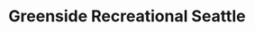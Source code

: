 ---
title: "Greenside Recreational Seattle"
url: /seattle/greenside-recreational-seattle/
shop: cannabis
---
